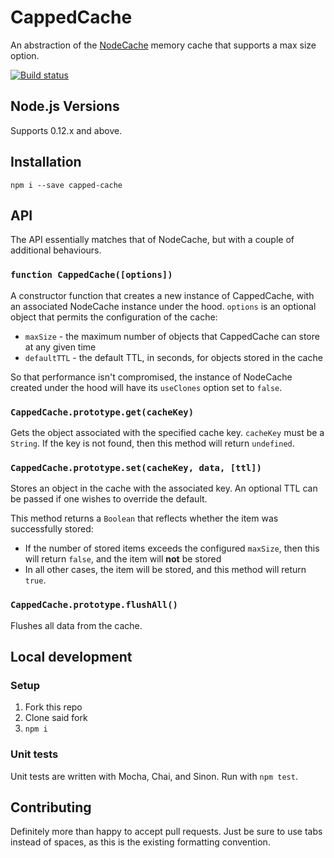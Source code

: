 # CappedCache

An abstraction of the [NodeCache](https://github.com/tcs-de/nodecache) memory cache that supports a max size option.

[![Build status](https://circleci.com/gh/NET-A-PORTER/capped-cache.svg?style=shield)](https://circleci.com/gh/NET-A-PORTER/capped-cache)

## Node.js Versions

Supports 0.12.x and above.


## Installation

`npm i --save capped-cache`


## API

The API essentially matches that of NodeCache, but with a couple of additional behaviours.


### `function CappedCache([options])`

A constructor function that creates a new instance of CappedCache, with an associated NodeCache instance under the hood. `options` is an optional object that permits the configuration of the cache:
* `maxSize` - the maximum number of objects that CappedCache can store at any given time
* `defaultTTL` - the default TTL, in seconds, for objects stored in the cache

So that performance isn't compromised, the instance of NodeCache created under the hood will have its `useClones` option set to `false`.


### `CappedCache.prototype.get(cacheKey)`

Gets the object associated with the specified cache key. `cacheKey` must be a `String`. If the key is not found, then this method will return `undefined`.


### `CappedCache.prototype.set(cacheKey, data, [ttl])`

Stores an object in the cache with the associated key. An optional TTL can be passed if one wishes to override the default.

This method returns a `Boolean` that reflects whether the item was successfully stored:
* If the number of stored items exceeds the configured `maxSize`, then this will return `false`, and the item will **not** be stored
* In all other cases, the item will be stored, and this method will return `true`.


### `CappedCache.prototype.flushAll()`

Flushes all data from the cache.


## Local development

### Setup

1. Fork this repo
2. Clone said fork
3. `npm i`


### Unit tests

Unit tests are written with Mocha, Chai, and Sinon. Run with `npm test`.


## Contributing

Definitely more than happy to accept pull requests. Just be sure to use tabs instead of spaces, as this is the existing formatting convention.